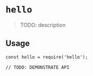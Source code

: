 # `hello`

> TODO: description

## Usage

```
const hello = require('hello');

// TODO: DEMONSTRATE API
```
